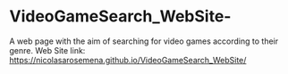# VideoGameSearch_WebSite-
 A web page with the aim of searching for video games according to their genre. Web Site link:  https://nicolasarosemena.github.io/VideoGameSearch_WebSite/
